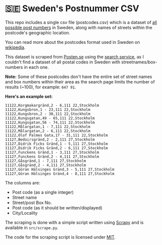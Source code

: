 🇸🇪 Sweden's Postnummer CSV
=============================

This repo includes a single csv file (postcodes.csv) which is a dataset of [all
possible post numbers](https://en.wikipedia.org/wiki/List_of_postal_codes_in_Sweden)
in Sweden, along with names of streets within the postcode's geographic location.

You can read more about the postcodes format used in Sweden on [wikipedia](https://en.wikipedia.org/wiki/Postal_codes_in_Sweden).

This dataset is scraped from [Posten.se](http://www.posten.se) using the [search
service](http://www.posten.se/soktjanst/postnummersok/gb/index_v.jspv), as I couldn't
find a dataset of all postal codes in Sweden with streetnames/box-numbers in each one.

**Note:** Some of these postcodes don't have the entire set of street names and box
numbers within their area as the search page limits the number of results (~100),
for example: `647 91`.

**Here's an example set:**

```csv
11122,Korgmakargränd,2 - 6,111 22,Stockholm
11122,Kungsbron,1 - 23,111 22,Stockholm
11122,Kungsbron,2 - 30,111 22,Stockholm
11122,Kungsgatan,49 - 65,111 22,Stockholm
11122,Kungsgatan,56 - 74,111 22,Stockholm
11122,Målargatan,1 - 7,111 22,Stockholm
11122,Målargatan,2 - 6,111 22,Stockholm
11122,Olof Palmes Gata,17 - 31,111 22,Stockholm
11127,Bedoirsgränd,2 - 2,111 27,Stockholm
11127,Didrik Ficks Gränd,1 - 5,111 27,Stockholm
11127,Didrik Ficks Gränd,2 - 6,111 27,Stockholm
11127,Funckens Gränd,1 - 3,111 27,Stockholm
11127,Funckens Gränd,2 - 4,111 27,Stockholm
11127,Gåsgränd,1 - 7,111 27,Stockholm
11127,Gåsgränd,2 - 4,111 27,Stockholm
11127,Göran Hälsinges Gränd,3 - 5,111 27,Stockholm
11127,Göran Hälsinges Gränd,4 - 8,111 27,Stockholm
```

The columns are:

- Post code (as a single integer)
- Street name
- Street/post Box No.
- Post code (as it should be written/displayed)
- City/Locality

The scraping is done with a simple script written using [Scrapy](http://scrapy.org)
and is available in `src/scrape.py`.

The code for the scraping script is licensed under [MIT](https://beshr.mit-license.org).
